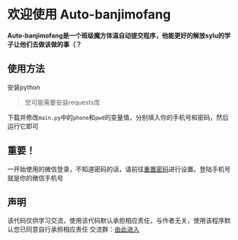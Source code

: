 # 欢迎使用 Auto-banjimofang

**Auto-banjimofang是一个班级魔方体温自动提交程序，他能更好的解放sylu的学子让他们去做该做的事（？**

## 使用方法

安装python

> 您可能需要安装requests库

下载并修改`main.py`中的`phone`和`pwd`的变量值，分别填入你的手机号和密码，然后运行它即可

## 重要！
一开始使用的微信登录，不知道密码的话，请前往[重置密码](http://banjimofang.com/resetpwd/student "重置密码")进行设置。登陆手机号就是你的微信手机号

## 声明
该代码仅供学习交流，使用该代码默认承担相应责任，与作者无关，使用该程序默认您已同意自行承担相应责任
交流群：[由此进入](https://jq.qq.com/?_wv=1027&k=386jguiM "由此进入")
